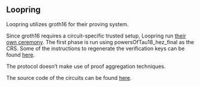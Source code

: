 ## Loopring

Loopring utilizes groth16 for their proving system.

Since groth16 requires a circuit-specific trusted setup, Loopring run [their own ceremony](https://github.com/Loopring/trusted_setup?tab=readme-ov-file). The first phase is run using powersOfTau18_hez_final as the CRS. Some of the instructions to regenerate the verification keys can be found [here](https://github.com/Loopring/trusted_setup).

The protocol doesn’t make use of proof aggregation techniques.

The source code of the circuits can be found [here](https://github.com/Loopring/protocol3-circuits.git).
